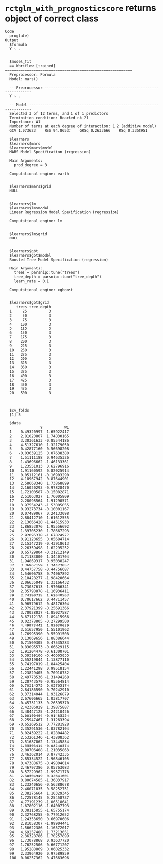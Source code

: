 # `rctglm_with_prognosticscore` returns object of correct class

    Code
      prog(ate)
    Output
      $formula
      Y ~ .
      
      
      $model_fit
      == Workflow [trained] ==========================================================
      Preprocessor: Formula
      Model: mars()
      
      -- Preprocessor ----------------------------------------------------------------
      Y ~ .
      
      -- Model -----------------------------------------------------------------------
      Selected 3 of 12 terms, and 1 of 1 predictors
      Termination condition: Reached nk 21
      Importance: W1
      Number of terms at each degree of interaction: 1 2 (additive model)
      GCV 1.073623    RSS 94.86537    GRSq 0.2633666    RSq 0.3358951
      
      $learners
      $learners$mars
      $learners$mars$model
      MARS Model Specification (regression)
      
      Main Arguments:
        prod_degree = 3
      
      Computational engine: earth 
      
      
      $learners$mars$grid
      NULL
      
      
      $learners$lm
      $learners$lm$model
      Linear Regression Model Specification (regression)
      
      Computational engine: lm 
      
      
      $learners$lm$grid
      NULL
      
      
      $learners$gbt
      $learners$gbt$model
      Boosted Tree Model Specification (regression)
      
      Main Arguments:
        trees = parsnip::tune("trees")
        tree_depth = parsnip::tune("tree_depth")
        learn_rate = 0.1
      
      Computational engine: xgboost 
      
      
      $learners$gbt$grid
         trees tree_depth
      1     25          3
      2     50          3
      3     75          3
      4    100          3
      5    125          3
      6    150          3
      7    175          3
      8    200          3
      9    225          3
      10   250          3
      11   275          3
      12   300          3
      13   325          3
      14   350          3
      15   375          3
      16   400          3
      17   425          3
      18   450          3
      19   475          3
      20   500          3
      
      
      
      $cv_folds
      [1] 5
      
      $data
                    Y          W1
      1    0.49320997  1.65922417
      2    2.81020807  1.74830165
      3    3.30361633 -0.85544186
      4    4.51327610  1.32179050
      5    0.42877160  0.56698208
      6   -0.03639125  0.07638380
      7    1.51111188  0.94635326
      8    1.43696662 -1.46133361
      9    1.23551013  0.62796916
      10   1.91160592  0.82025914
      11   0.05112161 -0.16903290
      12   4.18967942  0.87644901
      13   2.58668340  1.73868899
      14   2.16020293 -0.97828470
      15   1.72100587 -0.15082871
      16   2.51063027  1.76005809
      17   2.28098564  1.91290571
      18   3.97554243 -1.53005055
      19   0.93273734 -0.10001167
      20   0.07489067  0.24133098
      21   2.88412710  1.61612555
      22   2.13666420 -1.44515933
      23   1.86853076  1.95556692
      24   1.39705230  1.78667293
      25   2.92095378 -1.67024977
      26   0.91120655  0.05684714
      27   2.15347219 -0.43918613
      28   2.26359498  1.62295252
      29   0.65729804 -0.21212149
      30   3.71183000  1.34401704
      31   1.94869317  0.95038247
      32   3.36867159  1.24422057
      33   0.44757758 -0.44756687
      34   1.54606758  0.74067892
      35   2.10428277 -1.98420664
      36   2.06635049  1.33166432
      37   3.73037613 -1.97066341
      38   2.35798878 -1.16936411
      39   2.74190715  1.62640563
      40   0.70617662  0.44711457
      41   0.96579612 -0.48176304
      42   2.37921399 -0.25691366
      43   3.70028037 -1.85027587
      44   3.67112178  1.89415966
      45   0.02378805 -0.27299500
      46   4.49973442  1.83030639
      47   3.51657950  1.55101962
      48   1.76995390  0.55991508
      49   3.13069656  1.88386644
      50   0.71509305  0.47535283
      51   0.83095573 -0.66629115
      52   1.91204478 -0.61300701
      53   0.39399106 -0.40605835
      54   2.55219844  1.13877110
      55   3.74197019 -1.84425404
      56   1.22441298  0.99518154
      57   1.23829405  0.70910732
      58   2.49773536 -1.31494268
      59   1.20743579 -0.95564814
      60   0.70314575  0.05765174
      61   2.84186590  0.70242910
      62   3.37314044  1.93126879
      63   2.67606665  1.03817707
      64  -0.45731133  0.26595370
      65   2.42386029  1.39875887
      66   3.48447125 -1.24210426
      67   3.00190494 -0.91485354
      68   2.25947467  1.31263394
      69  -0.65269512  0.77281928
      70   2.35291536 -1.03782104
      71   3.02439222 -1.82804482
      72   2.53261346 -1.43808362
      73   2.51687062 -1.13445834
      74   1.55503414 -0.08240574
      75   2.00706408 -1.21035863
      76   3.46362014  0.87742335
      77   2.85334522 -1.96846105
      78   0.47388675 -0.49804014
      79   2.46797386  0.05763083
      80   3.57229962 -1.99371778
      81   2.30504949  0.32641601
      82   0.80674585 -1.36837917
      83   1.23240656 -0.56388678
      84   2.46071835  0.58252751
      85   2.38276664  1.10329345
      86   1.72578145  0.25458737
      87   4.77191239 -1.06518641
      88   1.67802116 -1.64007793
      89   0.38115855 -1.65755174
      90   2.32768255 -0.77912652
      91   1.24353650  0.66970606
      92   2.81058307 -1.99904441
      93   1.56622386 -1.16572017
      94   4.69257480  1.73213651
      95   2.36328786  1.70257899
      96   1.73078868  0.93637720
      97   1.76252506 -0.66771207
      98   1.95288869  0.06025332
      99   2.33964920  0.97589859
      100  0.06257362  0.47663696
      

